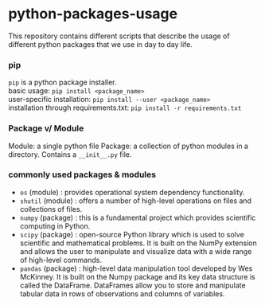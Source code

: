 # python-packages-usage

This repository contains different scripts that describe the usage of different python packages that we use in day to day life.


### pip  
`pip` is a python package installer.   
basic usage: `pip install <package_name>`  
user-specific installation: `pip install --user <package_name>`  
installation through requirements.txt: `pip install -r requirements.txt`

### Package v/ Module
Module: a single python file
Package: a collection of python modules in a directory. Contains a `__init__.py` file.


### commonly used packages & modules
- `os` (module) : provides operational system dependency functionality.
- `shutil` (module) : offers a number of high-level operations on files and collections of files.
- `numpy` (package) : this is a fundamental project which provides scientific computing in Python.
- `scipy` (package) : open-source Python library which is used to solve scientific and mathematical problems. It is built on the NumPy extension and allows the user to manipulate and visualize data with a wide range of high-level commands.
- `pandas` (package) :  high-level data manipulation tool developed by Wes McKinney. It is built on the Numpy package and its key data structure is called the DataFrame. DataFrames allow you to store and manipulate tabular data in rows of observations and columns of variables.

